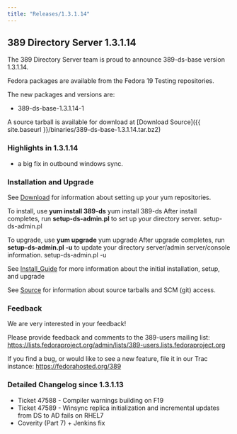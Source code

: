 ```yaml
---
title: "Releases/1.3.1.14"
---
```

389 Directory Server 1.3.1.14
-----------------------------

The 389 Directory Server team is proud to announce 389-ds-base version 1.3.1.14.

Fedora packages are available from the Fedora 19 Testing repositories.

The new packages and versions are:

-   389-ds-base-1.3.1.14-1

A source tarball is available for download at [Download Source]({{ site.baseurl }}/binaries/389-ds-base-1.3.1.14.tar.bz2)

### Highlights in 1.3.1.14

-   a big fix in outbound windows sync.

### Installation and Upgrade

See [Download](../download.html) for information about setting up your yum repositories.

To install, use **yum install 389-ds** yum install 389-ds After install completes, run **setup-ds-admin.pl** to set up your directory server. setup-ds-admin.pl

To upgrade, use **yum upgrade** yum upgrade After upgrade completes, run **setup-ds-admin.pl -u** to update your directory server/admin server/console information. setup-ds-admin.pl -u

See [Install\_Guide](../legacy/install-guide.html) for more information about the initial installation, setup, and upgrade

See [Source](../development/source.html) for information about source tarballs and SCM (git) access.

### Feedback

We are very interested in your feedback!

Please provide feedback and comments to the 389-users mailing list: <https://lists.fedoraproject.org/admin/lists/389-users.lists.fedoraproject.org>

If you find a bug, or would like to see a new feature, file it in our Trac instance: <https://fedorahosted.org/389>

### Detailed Changelog since 1.3.1.13

-   Ticket 47588 - Compiler warnings building on F19
-   Ticket 47589 - Winsync replica initialization and incremental updates from DS to AD fails on RHEL7
-   Coverity (Part 7) + Jenkins fix

